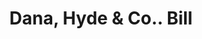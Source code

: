 ---
doi: 10.7916/D8N02JH1
date_other: '1860'
date_other_textual: 1860-1869
form: printed ephemera
genre:
- Invoices
name:
- Dana, Hyde & Co.
object_in_context_url: https://biggert.cul.columbia.edu/items/view/ave_biggert_00364
subject_hierarchical_geographic:
- Boston, Massachusetts, United States
subject_name:
- Dana, Hyde & Co.
title: Dana, Hyde & Co.. Bill
sort_title: Dana, Hyde & Co.. Bill
call_number: ave_biggert_00364
coordinates:
- 42.35805555555556,-71.06361111111111
pid: ave_biggert_00364
identifiers: ave_biggert_00364
canvas_id: ldpd:395638
permalink: "/items/ave_biggert_00364/"
layout: iiif-image-page
---